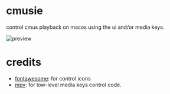 # cmusie

control cmus playback on macos using the ui and/or media keys.

![preview](https://raw.githubusercontent.com/nkanaev/cmusie/master/assets/preview.jpg)

# credits

* [fontawesome]: for control icons
* [mpv]: for low-level media keys control code.

[fontawesome]: http://fontawesome.com/
[mpv]: https://github.com/mpv-player/mpv
